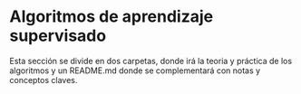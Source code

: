 # Algoritmos de aprendizaje supervisado

Esta sección se divide en dos carpetas, donde irá la teoria y práctica de los algoritmos y un README.md donde se complementará con notas y conceptos claves.

